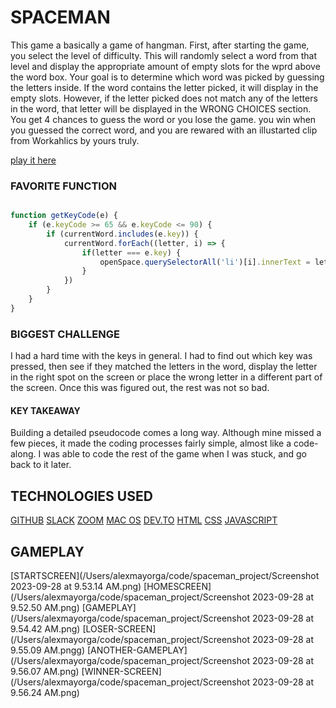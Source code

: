 # SPACEMAN

This game a basically a game of hangman. First, after starting the game, you select the level of difficulty. This will randomly select a word from that level and display the appropriate amount of empty slots for the wprd above the word box. Your goal is to determine which word was picked by guessing the letters inside. If the word contains the letter picked, it will display in the empty slots. However, if the letter picked does not match any of the letters in the word, that letter will be displayed in the WRONG CHOICES section. You get 4 chances to guess the word or you lose the game. you win when you guessed the correct word, and you are rewared with an illustarted clip from Workahlics by yours truly. 

[play it here](https://amayorga7904.github.io/spaceman_project/)

### FAVORITE FUNCTION 

```js

function getKeyCode(e) {
    if (e.keyCode >= 65 && e.keyCode <= 90) {
        if (currentWord.includes(e.key)) {
            currentWord.forEach((letter, i) => {
                if(letter === e.key) {
                    openSpace.querySelectorAll('li')[i].innerText = letter.toUpperCase()
                }
            })
        }
    }
}
```

### BIGGEST CHALLENGE

I had a hard time with the keys in general. I had to find out which key was pressed, then see if they matched the letters in the word, display the letter in the right spot on the screen or place the wrong letter in a different part of the screen. Once this was figured out, the rest was not so bad. 

#### KEY TAKEAWAY

Building a detailed pseudocode comes a long way. Although mine missed a few pieces, it made the coding processes fairly simple, almost like a code-along. I was able to code the rest of the game when I was stuck, and go back to it later.

## TECHNOLOGIES USED 
[GITHUB](https://img.shields.io/badge/GitHub-100000?style=for-the-badge&logo=github&logoColor=white)
[SLACK](https://img.shields.io/badge/Slack-4A154B?style=for-the-badge&logo=slack&logoColor=white)
[ZOOM](https://img.shields.io/badge/Zoom-2D8CFF?style=for-the-badge&logo=zoom&logoColor=white)
[MAC OS](https://img.shields.io/badge/mac%20os-000000?style=for-the-badge&logo=apple&logoColor=white)
[DEV.TO](https://img.shields.io/badge/dev.to-0A0A0A?style=for-the-badge&logo=devdotto&logoColor=white)
[HTML](https://img.shields.io/badge/HTML-239120?style=for-the-badge&logo=html5&logoColor=white)
[CSS](https://img.shields.io/badge/CSS-239120?&style=for-the-badge&logo=css3&logoColor=white)
[JAVASCRIPT](https://img.shields.io/badge/JavaScript-F7DF1E?style=for-the-badge&logo=javascript&logoColor=black)

## GAMEPLAY

[STARTSCREEN](/Users/alexmayorga/code/spaceman_project/Screenshot 2023-09-28 at 9.53.14 AM.png)
[HOMESCREEN](/Users/alexmayorga/code/spaceman_project/Screenshot 2023-09-28 at 9.52.50 AM.png)
[GAMEPLAY](/Users/alexmayorga/code/spaceman_project/Screenshot 2023-09-28 at 9.54.42 AM.png)
[LOSER-SCREEN](/Users/alexmayorga/code/spaceman_project/Screenshot 2023-09-28 at 9.55.09 AM.pngg)
[ANOTHER-GAMEPLAY](/Users/alexmayorga/code/spaceman_project/Screenshot 2023-09-28 at 9.56.07 AM.png)
[WINNER-SCREEN](/Users/alexmayorga/code/spaceman_project/Screenshot 2023-09-28 at 9.56.24 AM.png)